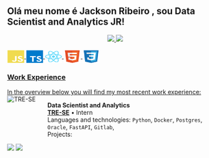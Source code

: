 ## Olá meu nome é Jackson Ribeiro , sou Data Scientist and Analytics JR!
<div align="center">
  <a href="https://www.linkedin.com/in/jackson-ribeiro-ba8192193/">
  <img height="180em" src="https://github-readme-stats.vercel.app/api?username=jackson-ribeiro&show_icons=true&theme=dark&include_all_commits=true&count_private=true"/>
  <img height="180em" src="https://github-readme-stats.vercel.app/api/top-langs/?username=jackson-ribeiro&layout=compact&langs_count=7&theme=dark"/>
</div>
<div style="display: inline_block"><br>
  <img align="center" alt="Js" height="30" width="40" src="https://raw.githubusercontent.com/devicons/devicon/master/icons/javascript/javascript-plain.svg">
  <img align="center" alt="Ts" height="30" width="40" src="https://raw.githubusercontent.com/devicons/devicon/master/icons/typescript/typescript-plain.svg">
  <img align="center" alt="React" height="30" width="40" src="https://raw.githubusercontent.com/devicons/devicon/master/icons/react/react-original.svg">
  <img align="center" alt="HTML" height="30" width="40" src="https://raw.githubusercontent.com/devicons/devicon/master/icons/html5/html5-original.svg">
  <img align="center" alt="CSS" height="30" width="40" src="https://raw.githubusercontent.com/devicons/devicon/master/icons/css3/css3-original.svg">
</div>

### Work Experience

In the overview below you will find my most recent work experience:
[<img align="left" height="94px" width="94px" alt="TRE-SE" src="https://assets.infra.grancursosonline.com.br/projeto/thumbnail-carrossel/tre-se.png"/>](https://www.tre-se.jus.br/#/)

**Data Scientist and Analytics** \
[**TRE-SE**](https://www.tre-se.jus.br/#/) • Intern \
Languages and technologies: `Python`, `Docker`, `Postgres`, `Oracle`, `FastAPI`, `Gitlab`,\
Projects: 
<br/>



<div>
  <a href = "mailto:jacksonquest1@gmail.com"><img src="https://img.shields.io/badge/-Gmail-%23333?style=for-the-badge&logo=gmail&logoColor=white" target="_blank"></a>
  <a href="https://www.linkedin.com/in/jackson-ribeiro-ba8192193/" target="_blank"><img src="https://img.shields.io/badge/-LinkedIn-%230077B5?style=for-the-badge&logo=linkedin&logoColor=white" target="_blank"></a> 

</div>
